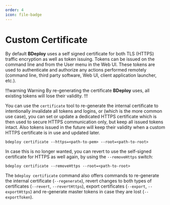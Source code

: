 ```yaml
---
order: 4
icon: file-badge
---
```


# Custom Certificate

By default **BDeploy** uses a self signed certificate for both TLS (HTTPS) traffic encryption as well as token issuing. Tokens can be issued on the command line and from the User menu in the Web UI. These tokens are used to authenticate and authorize any actions performed remotely (command line, third party software, Web UI, client application launcher, etc.).

!!!warning Warning
By re-generating the certificate **BDeploy** uses, all existing tokens will lose their validity.
!!!

You can use the `certificate` tool to re-generate the internal certificate to intentionally invalidate all tokens and logins, or (which is the more common use case), you can set or update a dedicated HTTPS certificate which is then used to secure HTTPS communication only, but keep all issued tokens intact. Also tokens issued in the future will keep their validity when a custom HTTPS certificate is in use and updated later.

```
bdeploy certificate --https=<path-to-pem> --root=<path-to-root>
```

In case this is no longer wanted, you can revert to use the self-signed certificate for HTTPS as well again, by using the `--removeHttps` switch:

```
bdeploy certificate --removeHttps --root=<path-to-root>
```

The `bdeploy certificate` command also offers commands to re-generate the internal certificate (`--regenerate`), revert changes to both types of certificates (`--revert`, `--revertHttps`), export certificates (`--export`, `--exportHttps`) and re-generate master tokens in case they are lost (`--exportToken`).
